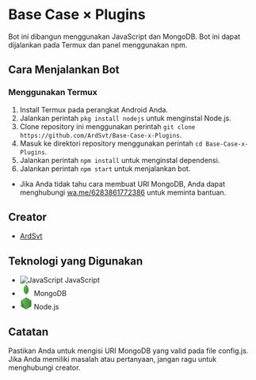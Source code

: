 # Base Case × Plugins

Bot ini dibangun menggunakan JavaScript dan MongoDB. Bot ini dapat dijalankan pada Termux dan panel menggunakan npm.

## Cara Menjalankan Bot
### Menggunakan Termux

1. Install Termux pada perangkat Android Anda.
2. Jalankan perintah `pkg install nodejs` untuk menginstal Node.js.
3. Clone repository ini menggunakan perintah `git clone https://github.com/ArdSvt/Base-Case-x-Plugins`.
4. Masuk ke direktori repository menggunakan perintah `cd Base-Case-x-Plugins`.
5. Jalankan perintah `npm install` untuk menginstal dependensi.
6. Jalankan perintah `npm start` untuk menjalankan bot.

* Jika Anda tidak tahu cara membuat URI MongoDB, Anda dapat menghubungi [wa.me/6283861772386](https://wa.me/6283861772386) untuk meminta bantuan.

## Creator
* [ArdSvt](https://github.com/ArdSvt)

## Teknologi yang Digunakan
* <img src="https://upload.wikimedia.org/wikipedia/commons/6/6a/JavaScript-logo.png" alt="JavaScript" width="24" height="24"/> JavaScript
* <img src="https://raw.githubusercontent.com/devicons/devicon/master/icons/mongodb/mongodb-original.svg" alt="MongoDB" width="24" height="24"/> MongoDB
* <img src="https://raw.githubusercontent.com/devicons/devicon/master/icons/nodejs/nodejs-original.svg" alt="Node.js" width="24" height="24"/> Node.js

## Catatan
Pastikan Anda untuk mengisi URI MongoDB yang valid pada file config.js. Jika Anda memiliki masalah atau pertanyaan, jangan ragu untuk menghubungi creator.

